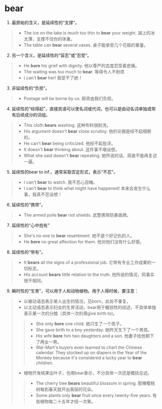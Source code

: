 # bear

1. 最原始的含义，是延续性的“支撑“。
> * The ice on the lake is much too thin to **bear** your weight. 湖上的冰太薄，支撑不住你的体重。
> * The table can **bear** several vases. 桌子能承受几个花瓶的重量。
2. 另一个含义，是延续性的“容忍”或“忍受”。
> * He **bore** his grief with dignity. 他以尊严的态度忍受着悲痛。
> * The waiting was too much to **bear**. 等得令人不耐烦
> * I can't **bear** her! 我受不了她！
3. 非延续性的“负担”。
> * Postage will be borne by us. 邮资由我们负担。
4. 延续性的“经得起”，直接宾语可以使名词或代词，也可以是由动名词单独或带有后续成分的词组。
> * This cloth **bears** washing. 这种布料很耐洗。
> * His argument doesn't **bear** close scrutiny. 他的论据是经不起细察的。
> * He can't **bear** being criticized. 他经不起批评。
> * It doesn't **bear** thinking about. 这件事不堪设想。
> * What she said doesn't **bear** repeating. 她所说的话，简直不能再复述一遍。
5. 延续性的bear to inf.，通常采取否定形式，表示“不忍”。
> * I can't **bear** to watch. 我不忍心目睹。
> * I can't **bear** to think what might have happened! 本来会发生什么事，我真不忍设想！
6. 延续性的“携带”。
> * The armed polie **bear** riot shields. 武警携带防暴盾牌。
7. 延续性的“心中抱有”
> * She's no one to **bear** resentment. 她不是个好记仇的人。
> * He **bore** no great affection for them. 他对他们没有什么好感。
8. 延续性的“带有”。
> * It **bears** all the signs of a professional job. 它带有专业工作成果的一切标志。
> * His account **bears** little relation to the truth. 他所说的情况，同事实很不相同。
9. 瞬时性的“生育”，可以用于人和动物植物。用于人得时候，要注意：
> * 以被动语态表示某人出生的情况，见born，此处不重复。
> * 以主动语态表示妇女的生育活动，bear用于概括性的综述，不具体单独表示某一次的分娩（具体一次的用give birth to)。
>> * She only **bore** one child. 她只生了一个孩子。
>> * She gave birth to a boy yesterday. 她昨天生下了一个男孩。
>> * His wife **bore** him two daughters and a son. 他妻子给他剩下了两女一男。
>> * Wal-Mart's buyers even learned to chart the Chinese calendar. They stocked up on diapers in the Year of the Monkey because it's considered a lucky year to **bear** children. 
> * 植物开发结果出叶子，也用bear表示，不分具体一次还是概括总述。
>> * The cherry tree **bears** beautiful blossom in spring. 那棵樱桃树每到春天就开出美丽的花朵。
>> * Some plants only **bear** fruit once every twenty-five years. 有些植物每二十五年才结一次果。